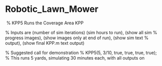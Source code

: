 ﻿# Robotic_Lawn_Mower
﻿
% KPP5 Runs the Coverage Area KPP

% Inputs are (number of sim iterations) (sim hours to run), (show all sim
% progress images), (show images only at end of run), (show sim text
% output), (show final KPP.m text output)

% Suggested call for demonstration
% KPP5(5, 3/10, true, true, true, true);
% This runs 5 yards, simulating 30 minutes each, with all outputs on
